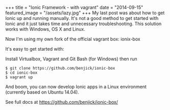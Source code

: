 +++
title = "Ionic Framework - with vagrant"
date = "2014-09-15"
featured_image = "/assets/lazy.jpg"
+++
My last post was about how to get Ionic up and running manually. It's not a good method to get started with Ionic and it just takes time and unnecessary troubleshooting. This solution works with Windows, OS X and Linux.

Now I'm using my own fork of the official vagrant box: ionix-box

It's easy to get started with:

Install Virtualbox, Vagrant and Git Bash (for Windows) then run

```
$ git clone https://github.com/benjick/ionic-box
$ cd ionic-box
$ vagrant up
```

And boom, you can now develop Ionic apps in a Linux environment (currently based on Ubuntu 14.04).

See full docs at https://github.com/benjick/ionic-box/
